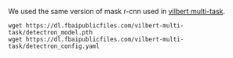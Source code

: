We used the same version of mask r-cnn used in [vilbert multi-task](https://github.com/facebookresearch/vilbert-multi-task/tree/master/data).

```
wget https://dl.fbaipublicfiles.com/vilbert-multi-task/detectron_model.pth
wget https://dl.fbaipublicfiles.com/vilbert-multi-task/detectron_config.yaml
```
